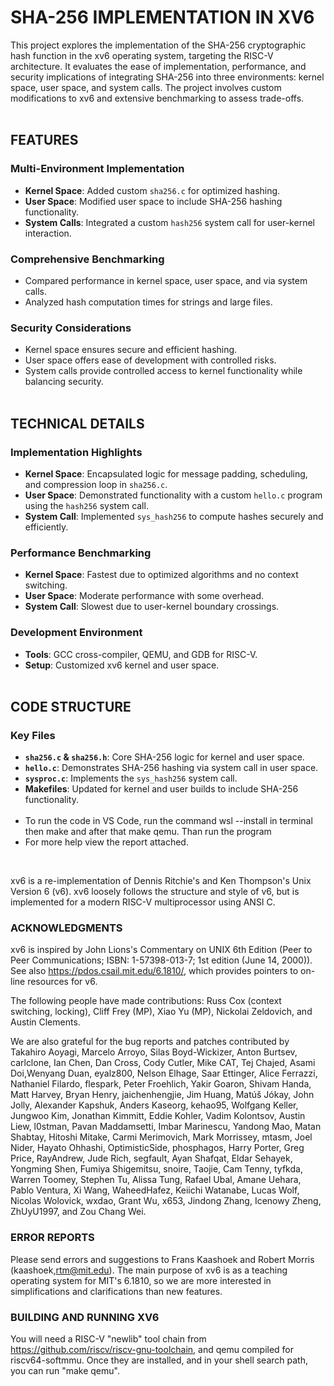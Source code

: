 # **SHA-256 IMPLEMENTATION IN XV6**  
This project explores the implementation of the SHA-256 cryptographic hash function in the xv6 operating system, targeting the RISC-V architecture. It evaluates the ease of implementation, performance, and security implications of integrating SHA-256 into three environments: kernel space, user space, and system calls. The project involves custom modifications to xv6 and extensive benchmarking to assess trade-offs.  
‎ 
## **FEATURES**  

### Multi-Environment Implementation  
- **Kernel Space**: Added custom `sha256.c` for optimized hashing.  
- **User Space**: Modified user space to include SHA-256 hashing functionality.  
- **System Calls**: Integrated a custom `hash256` system call for user-kernel interaction.  

### Comprehensive Benchmarking  
- Compared performance in kernel space, user space, and via system calls.  
- Analyzed hash computation times for strings and large files.  

### Security Considerations  
- Kernel space ensures secure and efficient hashing.  
- User space offers ease of development with controlled risks.  
- System calls provide controlled access to kernel functionality while balancing security.    
‎ 
## **TECHNICAL DETAILS**  

### Implementation Highlights  
- **Kernel Space**: Encapsulated logic for message padding, scheduling, and compression loop in `sha256.c`.  
- **User Space**: Demonstrated functionality with a custom `hello.c` program using the `hash256` system call.  
- **System Call**: Implemented `sys_hash256` to compute hashes securely and efficiently.  

### Performance Benchmarking  
- **Kernel Space**: Fastest due to optimized algorithms and no context switching.  
- **User Space**: Moderate performance with some overhead.  
- **System Call**: Slowest due to user-kernel boundary crossings.  

### Development Environment  
- **Tools**: GCC cross-compiler, QEMU, and GDB for RISC-V.  
- **Setup**: Customized xv6 kernel and user space.    
‎ 
## **CODE STRUCTURE**  

### Key Files  
- **`sha256.c` & `sha256.h`**: Core SHA-256 logic for kernel and user space.  
- **`hello.c`**: Demonstrates SHA-256 hashing via system call in user space.  
- **`sysproc.c`**: Implements the `sys_hash256` system call.  
- **Makefiles**: Updated for kernel and user builds to include SHA-256 functionality.    
‎ 
- To run the code in VS Code, run the command wsl --install in terminal then make and after that make qemu. Than run the program
- For more help view the report attached.‎  

‎‎   



xv6 is a re-implementation of Dennis Ritchie's and Ken Thompson's Unix
Version 6 (v6).  xv6 loosely follows the structure and style of v6,
but is implemented for a modern RISC-V multiprocessor using ANSI C.

### **ACKNOWLEDGMENTS**

xv6 is inspired by John Lions's Commentary on UNIX 6th Edition (Peer
to Peer Communications; ISBN: 1-57398-013-7; 1st edition (June 14,
2000)).  See also https://pdos.csail.mit.edu/6.1810/, which provides
pointers to on-line resources for v6.

The following people have made contributions: Russ Cox (context switching,
locking), Cliff Frey (MP), Xiao Yu (MP), Nickolai Zeldovich, and Austin
Clements.

We are also grateful for the bug reports and patches contributed by
Takahiro Aoyagi, Marcelo Arroyo, Silas Boyd-Wickizer, Anton Burtsev,
carlclone, Ian Chen, Dan Cross, Cody Cutler, Mike CAT, Tej Chajed,
Asami Doi,Wenyang Duan, eyalz800, Nelson Elhage, Saar Ettinger, Alice
Ferrazzi, Nathaniel Filardo, flespark, Peter Froehlich, Yakir Goaron,
Shivam Handa, Matt Harvey, Bryan Henry, jaichenhengjie, Jim Huang,
Matúš Jókay, John Jolly, Alexander Kapshuk, Anders Kaseorg, kehao95,
Wolfgang Keller, Jungwoo Kim, Jonathan Kimmitt, Eddie Kohler, Vadim
Kolontsov, Austin Liew, l0stman, Pavan Maddamsetti, Imbar Marinescu,
Yandong Mao, Matan Shabtay, Hitoshi Mitake, Carmi Merimovich, Mark
Morrissey, mtasm, Joel Nider, Hayato Ohhashi, OptimisticSide,
phosphagos, Harry Porter, Greg Price, RayAndrew, Jude Rich, segfault,
Ayan Shafqat, Eldar Sehayek, Yongming Shen, Fumiya Shigemitsu, snoire,
Taojie, Cam Tenny, tyfkda, Warren Toomey, Stephen Tu, Alissa Tung,
Rafael Ubal, Amane Uehara, Pablo Ventura, Xi Wang, WaheedHafez,
Keiichi Watanabe, Lucas Wolf, Nicolas Wolovick, wxdao, Grant Wu, x653,
Jindong Zhang, Icenowy Zheng, ZhUyU1997, and Zou Chang Wei.

### **ERROR REPORTS**

Please send errors and suggestions to Frans Kaashoek and Robert Morris
(kaashoek,rtm@mit.edu).  The main purpose of xv6 is as a teaching
operating system for MIT's 6.1810, so we are more interested in
simplifications and clarifications than new features.

### **BUILDING AND RUNNING XV6**

You will need a RISC-V "newlib" tool chain from
https://github.com/riscv/riscv-gnu-toolchain, and qemu compiled for
riscv64-softmmu.  Once they are installed, and in your shell
search path, you can run "make qemu".
